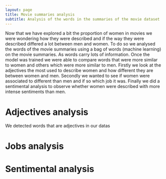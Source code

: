 ```yaml
---
layout: page
title: Movie summaries analysis
subtitle: Analysis of the words in the summaries of the movie dataset
---
```


Now that we have explored a bit the proportion of women in movies we were wondering how they were described and if the way they were described differed a lot between men and women. To do so we analysed the words of the movie summaries using a bag of words (machine learning) on the movie summaries. As words carry lots of information. Once the model was trained we were able to compare words that were more similar to women and others which were more similar to men. 
Firstly we look at the adjectives the most used to describe women and how different they are between women and men. Secondly we wanted to see if women were associated to different than men and if so which job it was. Finally we did a sentimental analysis to observe whether women were described with more intense sentiments than men.

# Adjectives analysis


We detected words that are adjectives in our datas

# Jobs analysis

# Sentimental analysis
